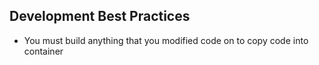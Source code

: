 ## Development Best Practices

- You must build anything that you modified code on to copy code into container
